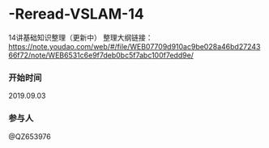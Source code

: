 # -Reread-VSLAM-14
14讲基础知识整理（更新中）
整理大纲链接：https://note.youdao.com/web/#/file/WEB07709d910ac9be028a46bd2724366f72/note/WEB6531c6e9f7deb0bc5f7abc100f7edd9e/

### 开始时间

2019.09.03

### 参与人

@QZ653976
